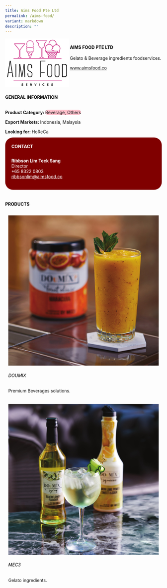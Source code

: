 ```yaml
---
title: Aims Food Pte Ltd
permalink: /aims-food/
variant: markdown
description: ""
---
```

<div class="flex-paragraph">
	<div style="display: flex; flex-wrap: wrap;" class="flex-container">
		<div style="flex: 1 1 40%; display: block;" class="card sgds">
			<img src="/images/Aims%20Food/aims_food_logo.png">
		</div>
		<div style="flex: 1 1 58%; display: block; margin-left: 3px" class="card-sgds">
			<h4 style="text-transform: uppercase; color: black;"><b>Aims Food Pte Ltd</b></h4>
			<p>Gelato &amp; Beverage ingredients foodservices.</p>
			<p><a target="_blank" href="https://www.aimsfood.co">www.aimsfood.co</a></p>
		</div>
	</div>
</div>

<h4 style="text-transform: uppercase; color: black;">
	<b>General Information</b>
</h4>
<div style="display: flex; flex-wrap: wrap;" class="flex-container">
	<div style="flex: 1 1 65%; display: block; align-self: stretch" class="card sgds">
		<div class="flex-paragraph">
			<p>
				<b>Product Category: </b>
				<span style="background-color: pink; border-radius: 10px;">Beverage, Others</span>
			</p>
			<p>
				<b>Export Markets: </b>Indonesia, Malaysia
			</p>
			<p style="margin-bottom: 10px;">
				<b>Looking for: </b>HoReCa
			</p>
		</div>
	</div>
	<div style="flex: 1 1 35%; padding: 10px; display: block; background-color: maroon; border-radius: 25px; align-self: center;" class="card sgds">
		<h4 style="color: white; margin-top: 10px; margin-left: 10px;">CONTACT</h4>
		<div class="flex-paragraph">
			<p style="padding: 10px; color: white;">
				<b>Ribbson Lim Teck Sang</b>
				<br>Director<br>+65 8322 0803<br>
				<a style="color: white;" href="mailto:ribbsonlim@aimsfood.co">ribbsonlim@aimsfood.co</a>
			</p>
		</div>
	</div>
</div>
<br>
<h4 style="text-transform: uppercase; color: black;">
	<b>Products</b>
</h4>
<div style="display: flex; flex-wrap: wrap;">
	<div style="flex: 1 1 47%; margin: 10px; display: block;" class="card sgds">
		<div style="display: block;" class="flex-image">
			<img src="/images/Aims%20Food/aims_food_product_01.jpg">
		</div>
		<div class="flex-paragraph">
			<h6 style="text-transform: uppercase; color: black;">Doumix</h6>
			<p>Premium Beverages solutions.</p>
		</div>
	</div>
	<div style="flex: 1 1 47%; margin: 10px; display: block;" class="card sgds">
		<div style="display: block;" class="flex-image">
			<img src="/images/Aims%20Food/aims_food_product_02.jpg">
		</div>
		<div class="flex-paragraph">
			<h6 style="text-transform: uppercase; color: black;">Mec3</h6>
			<p>Gelato ingredients.</p>
		</div>
	</div>
</div>